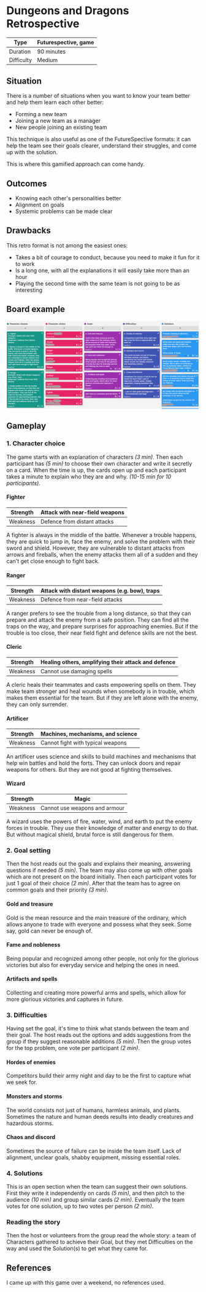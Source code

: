 # Dungeons and Dragons Retrospective

|Type|Futurespective, game|
|----|-----------|
|Duration|90 minutes|
|Difficulty|Medium|

## Situation

There is a number of situations when you want to know your team better and help them learn each other better:

- Forming a new team
- Joining a new team as a manager
- New people joining an existing team

This technique is also useful as one of the FutureSpective formats: it can help the team see their goals clearer, understand their struggles, and come up with the solution.

This is where this gamified approach can come handy.

## Outcomes

- Knowing each other's personalities better
- Alignment on goals
- Systemic problems can be made clear

## Drawbacks

This retro format is not among the easiest ones:

- Takes a bit of courage to conduct, because you need to make it fun for it to work
- Is a long one, with all the explanations it will easily take more than an hour
- Playing the second time with the same team is not going to be as interesting

## Board example

![Example board in EasyRetro](./dungeons-and-dragons-funretro-example.png)

## Gameplay

### 1. Character choice

The game starts with an explanation of characters _(3 min)_. Then each participant has _(5 min)_ to choose their own character and write it secretly on a card. When the time is up, the cards open up and each participant takes a minute to explain who they are and why. _(10-15 min for 10 participants)_.

#### Fighter

|Strength|Attack with near-field weapons|
|--------|------------------------------|
|Weakness|Defence from distant attacks|

A fighter is always in the middle of the battle. Whenever a trouble happens, they are quick to jump in, face the enemy, and solve the problem with their sword and shield. However, they are vulnerable to distant attacks from arrows and fireballs, when the enemy attacks them all of a sudden and they can't get close enough to fight back.

#### Ranger

|Strength|Attack with distant weapons (e.g. bow), traps|
|--------|------------------------------|
|Weakness|Defence from near-field attacks|

A ranger prefers to see the trouble from a long distance, so that they can prepare and attack the enemy from a safe position. They can find all the traps on the way, and prepare surprises for approaching enemies. But if the trouble is too close, their near field fight and defence skills are not the best.

#### Cleric

|Strength|Healing others, amplifying their attack and defence|
|--------|------------------------------|
|Weakness|Cannot use damaging spells|

A cleric heals their teammates and casts empowering spells on them. They make team stronger and heal wounds when somebody is in trouble, which makes them essential for the team. But if they are left alone with the enemy, they can only surrender.

#### Artificer

|Strength|Machines, mechanisms, and science|
|--------|------------------------------|
|Weakness|Cannot fight with typical weapons|

An artificer uses science and skills to build machines and mechanisms that help win battles and hold the forts. They can unlock doors and repair weapons for others. But they are not good at fighting themselves.

#### Wizard

|Strength|Magic|
|--------|------------------------------|
|Weakness|Cannot use weapons and armour|

A wizard uses the powers of fire, water, wind, and earth to put the enemy forces in trouble. They use their knowledge of matter and energy to do that. But without magical shield, brutal force is still dangerous for them.

### 2. Goal setting

Then the host reads out the goals and explains their meaning, answering questions if needed _(5 min)_. The team may also come up with other goals which are not present on the board initially. Then each participant votes for just 1 goal of their choice _(2 min)_. After that the team has to agree on common goals and their priority _(3 min)_.

#### Gold and treasure

Gold is the mean resource and the main treasure of the ordinary, which allows anyone to trade with everyone and possess what they seek. Some say, gold can never be enough of.

#### Fame and nobleness

Being popular and recognized among other people, not only for the glorious victories but also for everyday service and helping the ones in need.

#### Artifacts and spells

Collecting and creating more powerful arms and spells, which allow for more glorious victories and captures in future.

### 3. Difficulties

Having set the goal, it's time to think what stands between the team and their goal. The host reads out the options and adds suggestions from the group if they suggest reasonable additions _(5 min)_. Then the group votes for the top problem, one vote per participant _(2 min)_.

#### Hordes of enemies

Competitors build their army night and day to be the first to capture what we seek for.

#### Monsters and storms

The world consists not just of humans, harmless animals, and plants. Sometimes the nature and human deeds results into deadly creatures and hazardous storms.

#### Chaos and discord

Sometimes the source of failure can be inside the team itself. Lack of alignment, unclear goals, shabby equipment, missing essential roles.

### 4. Solutions

This is an open section when the team can suggest their own solutions. First they write it independently on cards _(5 min)_, and then pitch to the audience _(10 min)_ and group similar cards _(2 min)_. Eventually the team votes for one solution, up to two votes per person _(2 min)_.

### Reading the story

Then the host or volunteers from the group read the whole story: a team of Characters gathered to achieve their Goal, but they met Difficulties on the way and used the Solution(s) to get what they came for.

## References

I came up with this game over a weekend, no references used.
